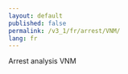 ```yaml
---
layout: default
published: false
permalink: /v3_1/fr/arrest/VNM/
lang: fr
---
```


Arrest analysis VNM
